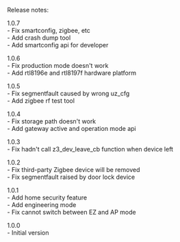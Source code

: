 Release notes:  

1.0.7  
    - Fix smartconfig, zigbee, etc  
    - Add crash dump tool  
    - Add smartconfig api for developer  

1.0.6  
    - Fix production mode doesn't work  
    - Add rtl8196e and rtl8197f hardware platform  

1.0.5  
    - Fix segmentfault caused by wrong uz_cfg    
    - Add zigbee rf test tool   

1.0.4  
    - Fix storage path doesn't work  
    - Add gateway active and operation mode api  

1.0.3  
    - Fix hadn't call z3_dev_leave_cb function when device left  

1.0.2  
    - Fix third-party Zigbee device will be removed  
    - Fix segmentfault raised by door lock device  

1.0.1  
    - Add home security feature  
    - Add engineering mode  
    - Fix cannot switch between EZ and AP mode  

1.0.0   
    - Initial version  

